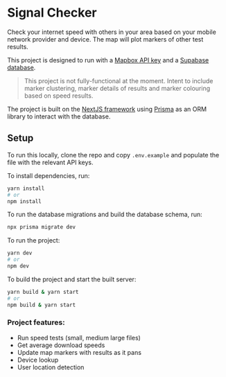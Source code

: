 # Signal Checker

Check your internet speed with others in your area based on your mobile network provider and device. The map will plot markers of other test results.

This project is designed to run with a [Mapbox API key](https://account.mapbox.com/access-tokens) and a [Supabase database](https://supabase.com/).

> This project is not fully-functional at the moment. Intent to include marker clustering, marker details of results and marker colouring based on speed results.

The project is built on the [NextJS framework](https://nextjs.org/docs) using [Prisma](https://www.prisma.io/docs) as an ORM library to interact with the database.

## Setup

To run this locally, clone the repo and copy `.env.example` and populate the file with the relevant API keys.

To install dependencies, run:

```bash
yarn install
# or
npm install
```

To run the database migrations and build the database schema, run:

```bash
npx prisma migrate dev
```

To run the project:

```bash
yarn dev
# or
npm dev
```

To build the project and start the built server:

```bash
yarn build & yarn start
# or
npm build & yarn start
```

### Project features:

- Run speed tests (small, medium large files)
- Get average download speeds
- Update map markers with results as it pans
- Device lookup
- User location detection
